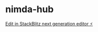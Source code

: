 # nimda-hub

[Edit in StackBlitz next generation editor ⚡️](https://stackblitz.com/~/github.com/twoimo/nimda-hub)